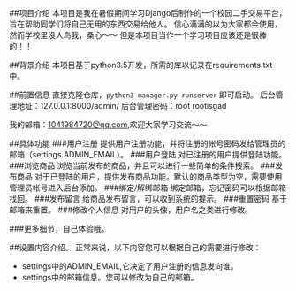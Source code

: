 ##项目介绍
本项目是我在暑假期间学习Django后制作的一个校园二手交易平台，旨在帮助同学们将自己无用的东西交易给他人。
信心满满的以为大家都会使用，然而学校里没人鸟我，桑心～～
但是本项目当作一个学习项目应该还是很棒的！！

##背景介绍
本项目基于python3.5开发，所需的库以记录在requirements.txt中。

##前置信息
直接克隆仓库，`python3 manager.py runserver` 即可启动。
后台管理地址：127.0.0.1:8000/admin/
后台管理密码：root
            rootisgad

我的邮箱：1041984720@qq.com,欢迎大家学习交流～～

##具体功能
###用户注册
提供用户注册功能，并将注册的帐号密码发给管理员的邮箱（settings.ADMIN_EMAIL）。
###用户登陆
对已注册的用户提供登陆功能。
###浏览商品
浏览当前发布的商品，并且可以进行一些简单的条件搜索。
###发布商品
对于已登陆的用户，提供发布商品功能。默认的商品类型为空，需要使用管理员帐号进入后台添加。
###绑定/解绑邮箱
绑定邮箱，忘记密码可以根据邮箱找回。
###发布留言
给商品发布留言，可以收到系统的提示。
###重置密码
基于邮箱来重置。
###修改个人信息
对用户的头像，用户名之类进行修改。

###更多细节，自己体验哦。

##设置内容介绍。
正常来说，以下内容您可以根据自己的需要进行修改：
- settings中的ADMIN_EMAIL,它决定了用户注册的信息发向谁。
- settings中的邮箱信息。您可以修改为自己的邮箱。
